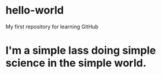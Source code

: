 # hello-world
My first repository for learning GitHub
# I'm a simple lass doing simple science in the simple world. 
